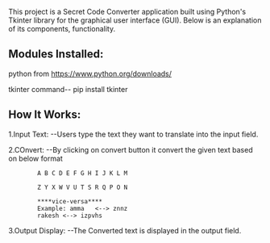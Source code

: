 This project is a Secret Code Converter application built using Python's Tkinter library for the graphical user interface (GUI). Below is an explanation of its components, functionality.

Modules Installed:
---------------------------------------------------------------------------------------------------------
python  from    https://www.python.org/downloads/

tkinter         command-- pip install tkinter

How It Works:
---------------------------------------------------------------------------------------------------------
1.Input Text:
            --Users type the text they want to translate into the input field.
            
2.COnvert: 
            --By clicking on convert button it convert the given text based on below format
            
            A B C D E F G H I J K L M 
            
            Z Y X W V U T S R Q P O N
            
            ****vice-versa**** 
            Example: amma   <--> znnz
            rakesh <--> izpvhs
            
3.Output Display:
            --The Converted text is displayed in the output field.


